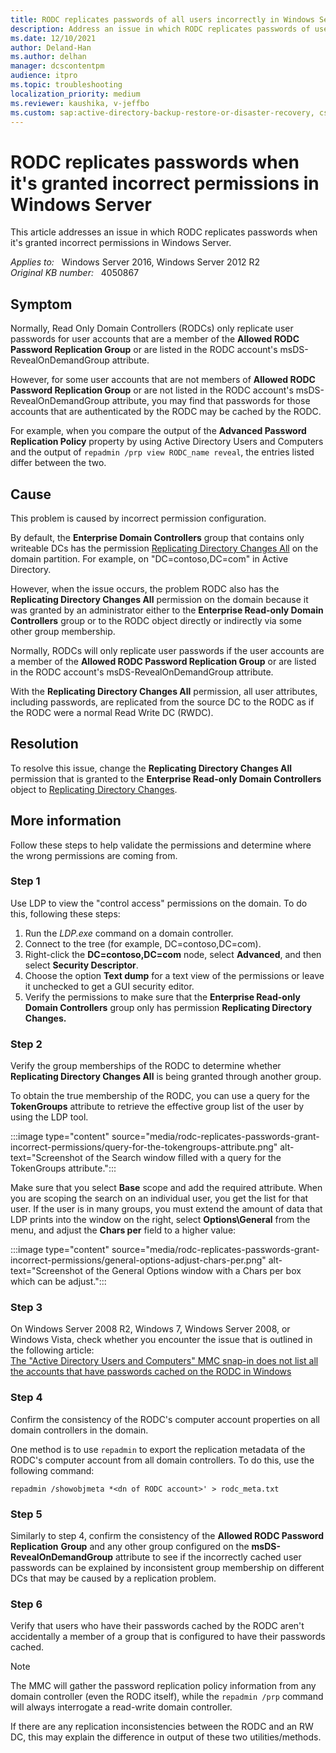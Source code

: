 ```yaml
---
title: RODC replicates passwords of all users incorrectly in Windows Server
description: Address an issue in which RODC replicates passwords of users that are not members of Allowed RODC Password Replication Group or are not listed in the RODC account's msDS-RevealOnDemandGroup attribute.
ms.date: 12/10/2021
author: Deland-Han
ms.author: delhan
manager: dcscontentpm
audience: itpro
ms.topic: troubleshooting
localization_priority: medium
ms.reviewer: kaushika, v-jeffbo
ms.custom: sap:active-directory-backup-restore-or-disaster-recovery, csstroubleshoot
---
```

# RODC replicates passwords when it's granted incorrect permissions in Windows Server

This article addresses an issue in which RODC replicates passwords when it's granted incorrect permissions in Windows Server.

_Applies to:_ &nbsp; Windows Server 2016, Windows Server 2012 R2  
_Original KB number:_ &nbsp; 4050867

## Symptom

Normally, Read Only Domain Controllers (RODCs) only replicate user passwords for user accounts that are a member of the **Allowed RODC Password Replication Group** or are listed in the RODC account's msDS-RevealOnDemandGroup attribute.

However, for some user accounts that are not members of **Allowed RODC Password Replication Group** or are not listed in the RODC account's msDS-RevealOnDemandGroup attribute, you may find that passwords for those accounts that are authenticated by the RODC may be cached by the RODC.

For example, when you compare the output of the **Advanced Password Replication Policy** property by using Active Directory Users and Computers and the output of `repadmin /prp view RODC_name reveal`, the entries listed differ between the two.

## Cause

This problem is caused by incorrect permission configuration.

By default, the **Enterprise Domain Controllers** group that contains only writeable DCs has the permission [Replicating Directory Changes All](/windows/win32/adschema/r-ds-replication-get-changes-all) on the domain partition. For example, on "DC=contoso,DC=com" in Active Directory.  

However, when the issue occurs, the problem RODC also has the **Replicating Directory Changes All** permission on the domain because it was granted by an administrator either to the **Enterprise Read-only Domain Controllers** group or to the RODC object directly or indirectly via some other group membership.

Normally, RODCs will only replicate user passwords if the user accounts are a member of the **Allowed RODC Password Replication Group** or are listed in the RODC account's msDS-RevealOnDemandGroup attribute.

With the **Replicating Directory Changes All** permission, all user attributes, including passwords, are replicated from the source DC to the RODC as if the RODC were a normal Read Write DC (RWDC).

## Resolution

To resolve this issue, change the **Replicating Directory Changes All** permission that is granted to the **Enterprise Read-only Domain Controllers** object to [Replicating Directory Changes](/windows/win32/adschema/r-ds-replication-get-changes).

## More information

Follow these steps to help validate the permissions and determine where the wrong permissions are coming from.

### Step 1

Use LDP to view the "control access" permissions on the domain. To do this, following these steps:

1. Run the *LDP.exe* command on a domain controller.
2. Connect to the tree (for example, DC=contoso,DC=com).
3. Right-click the **DC=contoso,DC=com** node, select **Advanced**, and then select **Security Descriptor**.
4. Choose the option **Text dump** for a text view of the permissions or leave it unchecked to get a GUI security editor.
5. Verify the permissions to make sure that the **Enterprise Read-only Domain Controllers** group only has permission **Replicating Directory Changes.**

### Step 2

Verify the group memberships of the RODC to determine whether **Replicating Directory Changes All** is being granted through another group.

To obtain the true membership of the RODC, you can use a query for the **TokenGroups** attribute to retrieve the effective group list of the user by using the LDP tool.

:::image type="content" source="media/rodc-replicates-passwords-grant-incorrect-permissions/query-for-the-tokengroups-attribute.png" alt-text="Screenshot of the Search window filled with a query for the TokenGroups attribute.":::

Make sure that you select **Base** scope and add the required attribute. When you are scoping the search on an individual user, you get the list for that user. If the user is in many groups, you must extend the amount of data that LDP prints into the window on the right, select **Options\General** from the menu, and adjust the **Chars per**  field to a higher value:
  
:::image type="content" source="media/rodc-replicates-passwords-grant-incorrect-permissions/general-options-adjust-chars-per.png" alt-text="Screenshot of the General Options window with a Chars per box which can be adjust.":::

### Step 3

On Windows Server 2008 R2, Windows 7, Windows Server 2008, or Windows Vista, check whether you encounter the issue that is outlined in the following article:  
[The "Active Directory Users and Computers" MMC snap-in does not list all the accounts that have passwords cached on the RODC in Windows](https://support.microsoft.com/topic/the-active-directory-users-and-computers-mmc-snap-in-does-not-list-all-the-accounts-that-have-passwords-cached-on-the-rodc-in-windows-948c0ecc-9b60-f4f8-6cd8-fb61c8812a5b)

### Step 4

Confirm the consistency of the RODC's computer account properties on all domain controllers in the domain.

One method is to use `repadmin` to export the replication metadata of the RODC's computer account from all domain controllers. To do this, use the following command:

```console
repadmin /showobjmeta *<dn of RODC account>' > rodc_meta.txt
```

### Step 5

Similarly to step 4, confirm the consistency of the **Allowed RODC Password Replication** **Group**  and any other group configured on the **msDS-RevealOnDemandGroup** attribute to see if the incorrectly cached user passwords can be explained by inconsistent group membership on different DCs that may be caused by a replication problem.

### Step 6

Verify that users who have their passwords cached by the RODC aren't accidentally a member of a group that is configured to have their passwords cached.

> [!Note]
> The MMC will gather the password replication policy information from any domain controller (even the RODC itself), while the `repadmin /prp` command will always interrogate a read-write domain controller.

If there are any replication inconsistencies between the RODC and an RW DC, this may explain the difference in output of these two utilities/methods.
